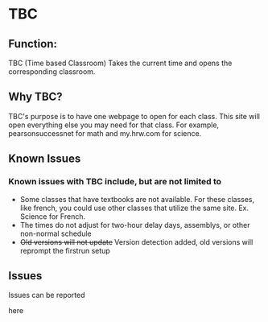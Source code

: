 # TBC
<h2>Function:</h2>
<p>TBC (Time based Classroom) Takes the current time and opens the corresponding classroom.</p>
<h2>Why TBC?</h2>
<p>TBC's purpose is to have one webpage to open for each class. This site will open everything else you may need for that class. For example, pearsonsuccessnet for math and my.hrw.com for science.</p>
<h2>Known Issues</h2>
<h3>Known issues with TBC include, but are not limited to</h3>
<ul><li>Some classes that have textbooks are not available. For these classes, like french, you could use other classes that utilize the same site. Ex. Science for French.</li><li>The times do not adjust for two-hour delay days, assemblys, or other non-normal schedule</li><li><strike>Old versions will not update</strike> Version detection added, old versions will reprompt the firstrun setup</li></ul>
<h2>Issues</h2>
<p>Issues can be reported <p href="https://github.com/linuxfan1/TBC/issues">here</p>
